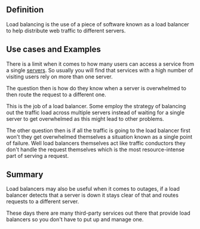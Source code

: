 ## Definition
Load balancing is the use of a piece of software known as a load balancer to help distribute web traffic to different servers.

## Use cases and Examples
There is a limit when it comes to how many users can access a service from a single [servers](server.md). So usually you will find that services with a high number of visiting users rely on more than one server. 

The question then is how do they know when a server is overwhelmed to then route the request to a different one. 

This is the job of a load balancer. Some employ the strategy of balancing out the traffic load across multiple servers instead of waiting for a single server to get overwhelmed as this might lead to other problems. 

The other question then is if all the traffic is going to the load balancer first won't they get overwhelmed themselves a situation known as a single point of failure. Well load balancers themselves act like traffic conductors they don't handle the request themselves which is the most resource-intense part of serving a request.

## Summary
Load balancers may also be useful when it comes to outages, if a load balancer detects that a server is down it stays clear of that and routes requests to a different server.

These days there are many third-party services out there that provide load balancers so you don't have to put up and manage one.